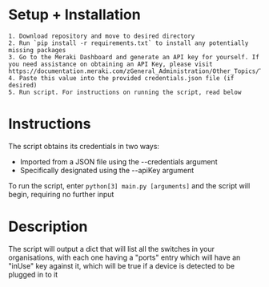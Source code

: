 # Setup + Installation
    1. Download repository and move to desired directory
    2. Run `pip install -r requirements.txt` to install any potentially missing packages
    3. Go to the Meraki Dashboard and generate an API key for yourself. If you need assistance on obtaining an API Key, please visit https://documentation.meraki.com/zGeneral_Administration/Other_Topics/The_Cisco_Meraki_Dashboard_API
    4. Paste this value into the provided credentials.json file (if desired)
    5. Run script. For instructions on running the script, read below

# Instructions
The script obtains its credentials in two ways: 
- Imported from a JSON file using the --credentials argument
- Specifically designated using the --apiKey argument

To run the script, enter `python[3] main.py [arguments]` and the script will begin, requiring no further input


# Description
The script will output a dict that will list all the switches in your organisations, with each one having a "ports" entry which will have an "inUse" key against it, which will be true if a device is detected to be plugged in to it
